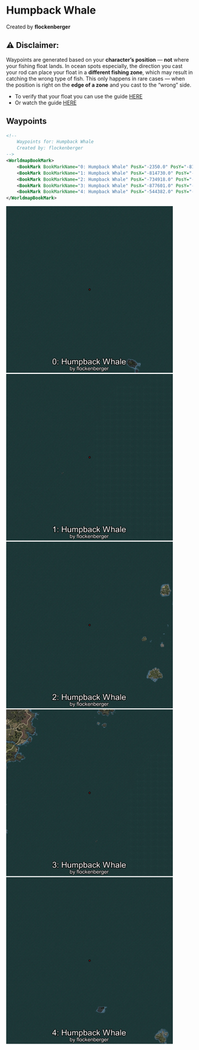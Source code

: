 # Humpback Whale
Created by **flockenberger**

## ⚠️ Disclaimer:
Waypoints are generated based on your __**character’s position**__ — __not__ where your fishing float lands.
In ocean spots especially, the direction you cast your rod can place your float in a **different fishing zone**, which may result in catching the wrong type of fish.
This only happens in rare cases — when the position is right on the **edge of a zone** and you cast to the “wrong” side.

- To verify that your float you can use the guide [HERE](https://flockenberger.github.io/bdo-fish-position/)
- Or watch the guide [HERE](https://youtu.be/t-VXcRoNojk)

## Waypoints
```xml
<!--
    Waypoints for: Humpback Whale
    Created by: flockenberger
-->
<WorldmapBookMark>
    <BookMark BookMarkName="0: Humpback Whale" PosX="-2350.0" PosY="-8176.0" PosZ="801472.0" />
    <BookMark BookMarkName="1: Humpback Whale" PosX="-814730.0" PosY="-7681.0" PosZ="1110613.0" />
    <BookMark BookMarkName="2: Humpback Whale" PosX="-734918.0" PosY="-8056.0" PosZ="149673.0" />
    <BookMark BookMarkName="3: Humpback Whale" PosX="-877601.0" PosY="-7856.0" PosZ="1170772.0" />
    <BookMark BookMarkName="4: Humpback Whale" PosX="-544382.0" PosY="-7911.0" PosZ="634084.0" />
</WorldmapBookMark>
```

<img src="./Humpback Whale_0_Preview.webp" width="450"/> <img src="./Humpback Whale_1_Preview.webp" width="450"/> <img src="./Humpback Whale_2_Preview.webp" width="450"/> <img src="./Humpback Whale_3_Preview.webp" width="450"/> <img src="./Humpback Whale_4_Preview.webp" width="450"/> 